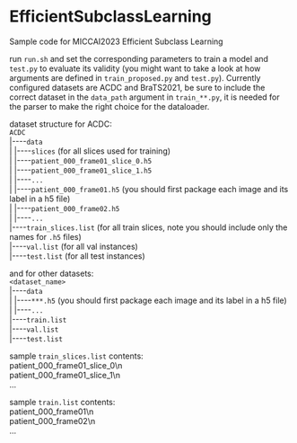 # EfficientSubclassLearning
Sample code for MICCAI2023 Efficient Subclass Learning

run `run.sh` and set the corresponding parameters to train a model and `test.py` to evaluate its validity (you might want to take a look at how arguments are defined in `train_proposed.py` and `test.py`). Currently configured datasets are ACDC and BraTS2021, be sure to include the correct dataset in the `data_path` argument in `train_**.py`, it is needed for the parser to make the right choice for the dataloader.

dataset structure for ACDC:  
`ACDC`  
  |----`data`  
  |       |----`slices` (for all slices used for training)   
  |               |----`patient_000_frame01_slice_0.h5`  
  |               |----`patient_000_frame01_slice_1.h5`  
  |               |----`...`  
  |       |----`patient_000_frame01.h5` (you should first package each image and its label in a h5 file)  
  |       |----`patient_000_frame02.h5`  
  |       |----`...`  
  |----`train_slices.list` (for all train slices, note you should include only the names for `.h5` files)  
  |----`val.list` (for all val instances)  
  |----`test.list` (for all test instances)  

and for other datasets:  
`<dataset_name>`  
  |----`data`  
  |     |----`***.h5` (you should first package each image and its label in a h5 file)  
  |     |----`...`   
  |----`train.list`  
  |----`val.list`  
  |----`test.list`  

sample `train_slices.list` contents:<br />
patient_000_frame01_slice_0\n<br />
patient_000_frame01_slice_1\n<br />
...

sample `train.list` contents:<br />
patient_000_frame01\n<br />
patient_000_frame02\n<br />
...
